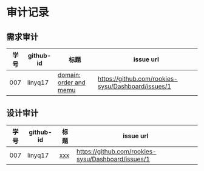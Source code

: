 # 审计记录

## 需求审计

| 学号 | github-id | 标题                                                         | issue url                                          |
| :--: | --------- | ------------------------------------------------------------ | -------------------------------------------------- |
| 007  | linyq17   | [domain: order and memu](https://github.com/rookies-sysu/Dashboard/issues/1) | https://github.com/rookies-sysu/Dashboard/issues/1 |

## 设计审计

| 学号 | github-id | 标题                                                      | issue url                                          |
| :--: | --------- | --------------------------------------------------------- | -------------------------------------------------- |
| 007  | linyq17   | [xxx](https://github.com/rookies-sysu/Dashboard/issues/1) | https://github.com/rookies-sysu/Dashboard/issues/1 |
